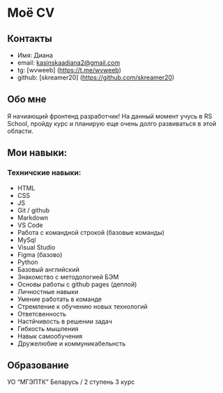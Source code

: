 # Моё CV

## Контакты
- Имя: Диана
- email: kasinskaadiana2@gmail.com
- tg: [wvweeb] (https://t.me/wvweeb)
- github: [skreamer20] (https://github.com/skreamer20)

## Обо мне
Я начиающий фронтенд разработчик! На данный момент учусь в RS School, пройду курс и планирую еще очень долго развиваться в этой области.


## Мои навыки:

### Техничские навыки:
- HTML
- CSS
- JS
- Git / github
- Markdown
- VS Code
- Работа с командной строкой (базовые команды)
- MySql
- Visual Studio
- Figma (базово)
- Python
- Базовый английский
- Знакомство с методологией БЭМ
- Основы работы с github pages (деплой)
- Личностные навыки
- Умение работать в команде
- Стремление к обучению новых технологий
- Ответсвенность
- Настйчивость в решении задач
- Гибкость мышления
- Навык самообучения
- Дружелюбие и коммуникабельнсть

## Образование
УО “МГЭПТК” Беларусь / 2 ступень 3 курс